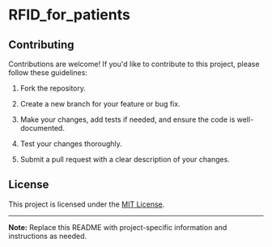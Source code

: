 # RFID_for_patients

## Contributing

Contributions are welcome! If you'd like to contribute to this project, please follow these guidelines:

1. Fork the repository.

2. Create a new branch for your feature or bug fix.

3. Make your changes, add tests if needed, and ensure the code is well-documented.

4. Test your changes thoroughly.

5. Submit a pull request with a clear description of your changes.

## License

This project is licensed under the [MIT License](LICENSE).

---

**Note:** Replace this README with project-specific information and instructions as needed.
